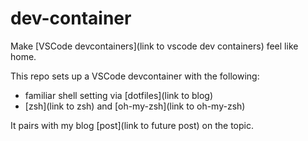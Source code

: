 # dev-container

Make [VSCode devcontainers](link to vscode dev containers) feel like home.

This repo sets up a VSCode devcontainer with the following:

* familiar shell setting via [dotfiles](link to blog)
* [zsh](link to zsh) and [oh-my-zsh](link to oh-my-zsh)

It pairs with my blog [post](link to future post) on the topic.
